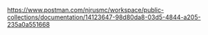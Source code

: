 https://www.postman.com/njrusmc/workspace/public-collections/documentation/14123647-98d80da8-03d5-4844-a205-235a0a551668

